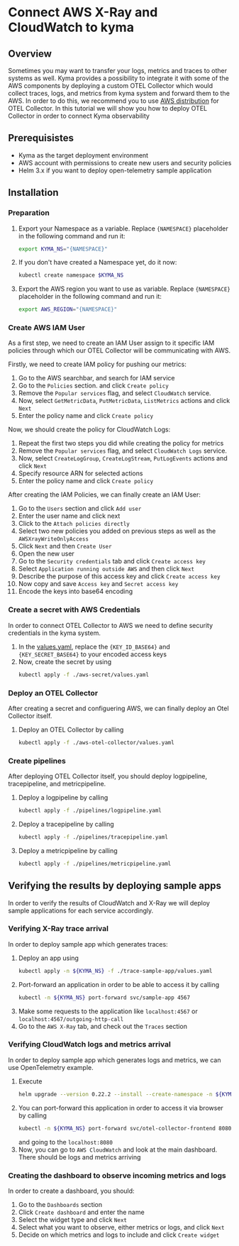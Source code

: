 # Connect AWS X-Ray and CloudWatch to kyma

## Overview 

Sometimes you may want to transfer your logs, metrics and traces to other systems as well. Kyma provides a possibility to integrate it with some of the AWS components by deploying a custom OTEL Collector which would collect traces, logs, and metrics from kyma system and forward them to the AWS. In order to do this, we recommend you to use [AWS distribution](https://aws-otel.github.io) for OTEL Collector. 
In this tutorial we will show you how to deploy OTEL Collector in order to connect Kyma observability 

## Prerequisistes 

- Kyma as the target deployment environment
- AWS account with permissions to create new users and security policies
- Helm 3.x if you want to deploy open-telemetry sample application

## Installation

### Preparation

1. Export your Namespace as a variable. Replace `{NAMESPACE}` placeholder in the following command and run it:

    ```bash
    export KYMA_NS="{NAMESPACE}"
    ```
1. If you don't have created a Namespace yet, do it now:
    ```bash
    kubectl create namespace $KYMA_NS
    ```
1. Export the AWS region you want to use as variable. Replace `{NAMESPACE}` placeholder in the following command and run it:
    ```bash
    export AWS_REGION="{NAMESPACE}"
    ```

### Create AWS IAM User

As a first step, we need to create an IAM User assign to it specific IAM policies through which our OTEL Collector will be communicating with AWS. 

Firstly, we need to create IAM policy for pushing our metrics:
1. Go to the AWS searchbar, and search for IAM service
1. Go to the `Policies` section. and click `Create policy`
1. Remove the `Popular services` flag, and select `CloudWatch` service. 
1. Now, select `GetMetricData`, `PutMetricData`, `ListMetrics` actions and click `Next`
1. Enter the policy name and click `Create policy`

Now, we should create the policy for CloudWatch Logs:
1. Repeat the first two steps you did while creating the policy for metrics
1. Remove the `Popular services` flag, and select `CloudWatch Logs` service.
1. Now, select `CreateLogGroup`, `CreateLogStream`, `PutLogEvents` actions and click `Next`
1. Specify resource ARN for selected actions
1. Enter the policy name and click `Create policy` 

After creating the IAM Policies, we can finally create an IAM User:
1. Go to the `Users` section and click `Add user`
1. Enter the user name and click next
1. Click to the `Attach policies directly`
1. Select two new policies you added on previous steps as well as the `AWSXrayWriteOnlyAccess`
1. Click `Next` and then `Create User`
1. Open the new user
1. Go to the `Security credentials` tab and click `Create access key`
1. Select `Application running outside AWS` and then click `Next`
1. Describe the purpose of this access key and click `Create access key`
1. Now copy and save `Access key` and `Secret access key`
1. Encode the keys into base64 encoding

### Create a secret with AWS Credentials

In order to connect OTEL Collector to AWS we need to define security credentials in the kyma system. 

1. In the [values.yaml](./aws-secret/values.yaml), replace the `{KEY_ID_BASE64}` and `{KEY_SECRET_BASE64}` to your encoded access keys 
2. Now, create the secret by using 
    ```bash
    kubectl apply -f ./aws-secret/values.yaml
    ```

### Deploy an OTEL Collector

After creating a secret and configuering AWS, we can finally deploy an Otel Collector itself.

1. Deploy an OTEL Collector by calling 
    ```bash
    kubectl apply -f ./aws-otel-collector/values.yaml
    ```

### Create pipelines

After deploying OTEL Collector itself, you should deploy logpipeline, tracepipeline, and metricpipeline. 

1. Deploy a logpipeline by calling 
    ```bash
    kubectl apply -f ./pipelines/logpipeline.yaml
    ```
1. Deploy a tracepipeline by calling 
    ```bash
    kubectl apply -f ./pipelines/tracepipeline.yaml
    ```
1. Deploy a metricpipeline by calling 
    ```bash
    kubectl apply -f ./pipelines/metricpipeline.yaml
    ```

## Verifying the results by deploying sample apps

In order to verify the results of CloudWatch and X-Ray we will deploy sample applications for each service accordingly.

### Verifying X-Ray trace arrival 

In order to deploy sample app which generates traces:
1. Deploy an app using 
    ```bash
    kubectl apply -n ${KYMA_NS} -f ./trace-sample-app/values.yaml
    ```
1. Port-forward an application in order to be able to access it by calling 
    ```bash
    kubectl -n ${KYMA_NS} port-forward svc/sample-app 4567
    ```
1. Make some requests to the application like `localhost:4567` or `localhost:4567/outgoing-http-call`
1. Go to the `AWS X-Ray` tab, and check out the `Traces` section

### Verifying CloudWatch logs and metrics arrival

In order to deploy sample app which generates logs and metrics, we can use OpenTelemetry example. 
1. Execute 
    ```bash
    helm upgrade --version 0.22.2 --install --create-namespace -n ${KYMA_NS} otel-collector open-telemetry/opentelemetry-demo -f ./open-telemetry-sample-app/values.yaml
    ```
1. You can port-forward this application in order to access it via browser by calling 
    ```bash
    kubectl -n ${KYMA_NS} port-forward svc/otel-collector-frontend 8080
    ```
    and going to the `localhost:8080`
1. Now, you can go to `AWS CloudWatch` and look at the main dashboard. There should be logs and metrics arriving

### Creating the dashboard to observe incoming metrics and logs

In order to create a dashboard, you should:
1. Go to the `Dashboards` section
1. Click `Create dashboard` and enter the name
1. Select the widget type and click `Next`
1. Select what you want to observe, either metrics or logs, and click `Next`
1. Decide on which metrics and logs to include and click `Create widget`